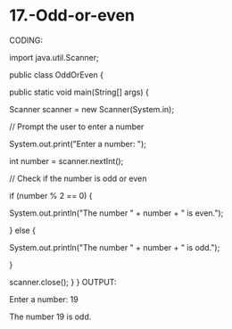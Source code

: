 # 17.-Odd-or-even
CODING:

import java.util.Scanner;

public class OddOrEven {

public static void main(String[] args) {

Scanner scanner = new Scanner(System.in);

// Prompt the user to enter a number

System.out.print("Enter a number: ");

int number = scanner.nextInt();

// Check if the number is odd or even

if (number % 2 == 0) {

System.out.println("The number " + number + " is even.");

} else {

System.out.println("The number " + number + " is odd.");

}

scanner.close();
}
}
OUTPUT:

Enter a number: 19

The number 19 is odd.
